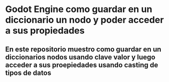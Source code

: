 # Godot Engine como guardar en un diccionario un nodo y poder acceder a sus propiedades

## En este repositorio muestro como guardar en un diccionarios nodos usando clave valor y luego acceder a sus proepiedades usando casting de tipos de datos